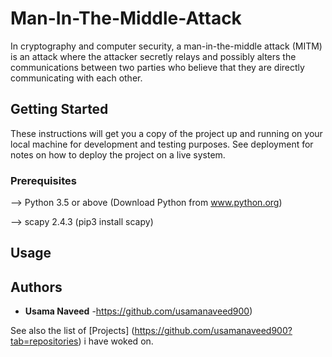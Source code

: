 # Man-In-The-Middle-Attack

In cryptography and computer security, a man-in-the-middle attack (MITM) is an attack where the attacker secretly relays and possibly alters the communications between two parties who believe that they are directly communicating with each other.

## Getting Started

These instructions will get you a copy of the project up and running on your local machine for development and testing purposes. See deployment for notes on how to deploy the project on a live system.

### Prerequisites

--> Python 3.5 or above  (Download Python from www.python.org)

--> scapy 2.4.3 (pip3 install scapy)

## Usage





## Authors

* **Usama Naveed** -https://github.com/usamanaveed900)

See also the list of [Projects] (https://github.com/usamanaveed900?tab=repositories) i have woked on.




